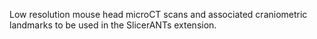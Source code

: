 
Low resolution mouse head microCT scans and associated craniometric landmarks to be used in the SlicerANTs extension. 
